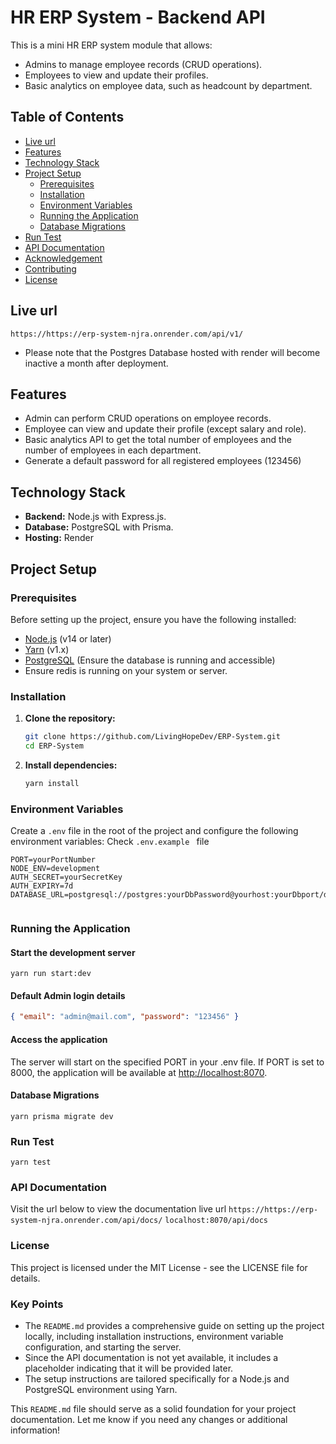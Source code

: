 # HR ERP System - Backend API

This is a mini HR ERP system module that allows:

- Admins to manage employee records (CRUD operations).
- Employees to view and update their profiles.
- Basic analytics on employee data, such as headcount by department.

## Table of Contents

- [Live url](#url)
- [Features](#features)
- [Technology Stack](#technology-stack)
- [Project Setup](#project-setup)
  - [Prerequisites](#prerequisites)
  - [Installation](#installation)
  - [Environment Variables](#environment-variables)
  - [Running the Application](#running-the-application)
  - [Database Migrations](#database-migrations)
- [Run Test](#run-test)
- [API Documentation](#api-documentation)
- [Acknowledgement](#Acknowledgement)
- [Contributing](#contributing)
- [License](#license)

## Live url

`https://https://erp-system-njra.onrender.com/api/v1/`

- Please note that the Postgres Database hosted with render will become inactive a month after deployment.

## Features

- Admin can perform CRUD operations on employee records.
- Employee can view and update their profile (except salary and role).
- Basic analytics API to get the total number of employees and the number of employees in each department.
- Generate a default password for all registered employees (123456)

## Technology Stack

- **Backend:** Node.js with Express.js.
- **Database:** PostgreSQL with Prisma.
- **Hosting:** Render

## Project Setup

### Prerequisites

Before setting up the project, ensure you have the following installed:

- [Node.js](https://nodejs.org/) (v14 or later)
- [Yarn](https://yarnpkg.com/) (v1.x)
- [PostgreSQL](https://www.postgresql.org/) (Ensure the database is running and accessible)
- Ensure redis is running on your system or server.

### Installation

1. **Clone the repository:**

   ```bash
   git clone https://github.com/LivingHopeDev/ERP-System.git
   cd ERP-System
   ```

2. **Install dependencies:**

   ```bash
   yarn install
   ```

### Environment Variables

Create a `.env` file in the root of the project and configure the following environment variables:
Check `.env.example ` file

```env
PORT=yourPortNumber
NODE_ENV=development
AUTH_SECRET=yourSecretKey
AUTH_EXPIRY=7d
DATABASE_URL=postgresql://postgres:yourDbPassword@yourhost:yourDbport/dbName


```

### Running the Application

#### Start the development server

```
yarn run start:dev

```

#### Default Admin login details

```json
{ "email": "admin@mail.com", "password": "123456" }
```

#### Access the application

The server will start on the specified PORT in your .env file. If PORT is set to 8000, the application will be available at <http://localhost:8070>.

#### Database Migrations

```
yarn prisma migrate dev
```

### Run Test

```
yarn test
```

### API Documentation

Visit the url below to view the documentation
live url
`https://https://erp-system-njra.onrender.com/api/docs/`
`localhost:8070/api/docs`

### License

This project is licensed under the MIT License - see the LICENSE file for details.

### Key Points

- The `README.md` provides a comprehensive guide on setting up the project locally, including installation instructions, environment variable configuration, and starting the server.
- Since the API documentation is not yet available, it includes a placeholder indicating that it will be provided later.
- The setup instructions are tailored specifically for a Node.js and PostgreSQL environment using Yarn.

This `README.md` file should serve as a solid foundation for your project documentation. Let me know if you need any changes or additional information!
